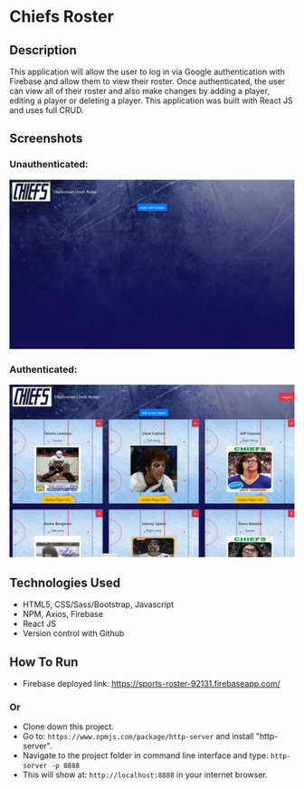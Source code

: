 # Chiefs Roster

## Description
<p> This application will allow the user to log in via Google authentication with Firebase and allow them to view their roster. Once authenticated, the user can view all of their roster and also make changes by adding a player, editing a player or deleting a player. This application was built with React JS and uses full CRUD.

## Screenshots
### Unauthenticated:
![](https://github.com/phillipsja97/sports-roster/blob/master/src/Assets/Screenshot1.PNG?raw=true)
### Authenticated:
![](https://github.com/phillipsja97/sports-roster/blob/master/src/Assets/screenshot2.PNG?raw=true)

## Technologies Used
* HTML5, CSS/Sass/Bootstrap, Javascript
* NPM, Axios, Firebase
* React JS
* Version control with Github

## How To Run
* Firebase deployed link: https://sports-roster-92131.firebaseapp.com/

### Or
* Clone down this project.
* Go to: `https://www.npmjs.com/package/http-server` and install "http-server".
* Navigate to the project folder in command line interface and type: `http-server -p 8888`
* This will show at: `http://localhost:8888` in your internet browser.
